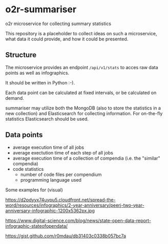 # o2r-summariser

o2r microservice for collecting summary statistics

This repository is a placeholder to collect ideas on such a microservice, what data it could provide, and how it could be presented.

## Structure

The microservice provides an endpoint `/api/v1/stats` to acces raw data points as well as infographics.

It should be written in Python :-).

Each data point can be calculated at fixed intervals, or be calculated on demand.

summariser may utilize both the MongoDB (also to store the statistics in a new collection) and Elasticsearch for collecting information.
For on-the-fly statistics Elasticsearch should be used.

## Data points

- average execution time of all jobs
- average exectution time of each step of all jobs
- average execution time of a collection of compendia (i.e. the "similar" compendia)
- code statistics
  - number of code files per compendium
  - programming language used
 
 Some examples for (visual) 
  
https://d2pdyyx74uypu5.cloudfront.net/spread-the-word/resources/infographics/2-year-anniversary/peerj-two-year-anniversary-infographic-1200x5362px.jpg

https://www.digital-science.com/blog/news/state-open-data-report-infographic-stateofopendata/

https://gist.github.com/r0mdau/db31403c0338b057bc7a
 
